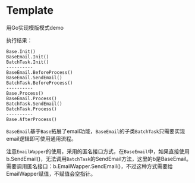 # Template

用Go实现模版模式demo

执行结果：

```
Base.Init()
BaseEmail.Init()
BatchTask.Init()
----------
BaseEmail.BeforeProcess()
BaseEmail.SendEmail()
BatchTask.BeforeProcess()
----------
Base.Process()
BaseEmail.Process()
BatchTask.SendEmail()
BatchTask.Process()
----------
Base.AfterProcess()
```

`BaseEmail`基于`Base`拓展了email功能，`BaseEmail`的子类`BatchTask`只需要实现email逻辑即可使用通用流程。

注意`EmailWapper`的使用，采用的匿名接口方式，在`BaseEmail`中，如果直接使用b.SendEmail()，无法调用`BatchTask`的SendEmail方法，这里的b是BaseEmail。需要调用匿名接口：b.EmailWapper.SendEmail()，不过这种方式需要给EmailWapper赋值，不赋值会空指针。